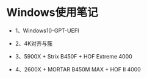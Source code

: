 # Windows使用笔记

* 1、Windows10-GPT-UEFI

* 2、4K对齐与簇

* 3、5900X + Strix B450F + HOF Extreme 4000

* 4、2600X + MORTAR B450M MAX + HOF II 4000
